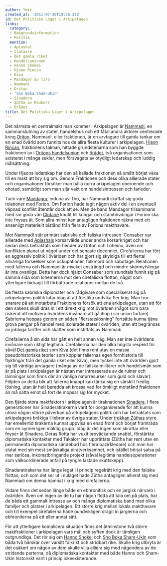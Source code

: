```yaml
---
author: Ymir
created_at: '2011-07-30T19:26:27Z'
id: Det Politiska Läget i Arkipelagen
links:
  category:
  - Bakgrundsinformation
  - Politik
  mention:
  - Apiashal
  - Clotaire
  - Det gamla riket
  - Handelsunionen
  - Hanno Shokei
  - Hjaon Rincan
  - Kiva
  - Mandagor av Tiro
  - Nammadi
  - Oriton
  - 'Sho Boka Sham-Ukin'
  - Sinadera
  - Zûtha av Raukorr
  - Örådet
title: Det Politiska Läget i Arkipelagen
---
```


Det närmsta en centralmakt man kommer i Arkipelagen är [Nammadi], en sammanslutning av stater,
handelshus och ett fåtal andra aktörer centrerade kring [Oriton]. Nammadi, eller fraktionen, är en
arvtagare till gamla tankar om en enad övärld som funnits hos de allra flesta kulturer i
arkipelagen. [Hjaon Rincan], fraktionens talman, hittade grundstenarna som han byggde fraktionen av
i [Oritons handelsunion] och [örådet], två organisationer som existerat i många sekler, men
försvagats av otydligt ledarskap och luddig målsättning.

Under Hjaons ledarskap har den så kallade fraktionen så smått börjat växa till en makt att bry sig
om. Genom Fraktionen och dess olika allierade stater och organisationer försöker man hålla norra
arkipelagen oberoende och ohotad, samtidigt som man slår vakt om handelsintressen och farleder.

Tack vare [Mandagor], induna av Tiro, har Nammadi skaffat sig goda relationer med Forion. Om Forion
hade tagit någon aktiv del i en eventuell väpnad konflikt återstår dock att se. Men de band Mandagor
tillsammans med sin goda vän [Clotaire] knutit till kungar och stamhövdingar i Forion ska inte
fnysas åt. Som allra minst kan antagligen fraktionen räkna med ett ansenligt materiellt bistånd från
flera av Forions makthavare.

Mot Nammadi står primärt sabriska och faliska intressen. Consaber var allierade med [Apiashals]
korsarvälde under andra korsarkriget och har sedan dess betraktats som fiender av Oriton och Lohemo,
även om konflikten planat ut något under det senaste decenniet. Cirefalierna har fört en aggressiv
politik i övärlden och har gjort sig skyldiga till ett flertal allvarliga förseelser som
ockupationer, folkmord och sabotage. Relationen med falierna och Nammadi är mycket ansträngd och
mindre skärmytslingar är inte ovanliga. Detta har dock hjälpt Consaber som stundtals funnit sig på
samma sida som lohemerna mot den cirefaliska flottan, något som ytterligare bidragit till
förbättrade relationer mellan de två.

De flesta sabriska diplomater och rådgivare som specialiserat sig på arkipelagens politik lutar idag
åt att försöka undvika fler krig. Man tror snarare på att motarbeta Fraktionens försök att ena
arkipelagen, utan att för den sakens skull dras in i ett direkt krig mot övärlden (något som bara
riskerat att motivera övärldens invånare att gå ihop i sin union fortare). Sabrierna hoppas genom en
sådan "flerstatslösning" fortsätta kunna tjäna grova pengar på handel med isolerade stater i
övärlden, utan att begränsas av jobbiga tariffer och skatter som instiftats av Nammadi.

Cirefalierna å sin sida har gått en helt annan väg. Man ser inte övärldens invånare som riktigt
legitima. Cirefalierna har den allra högsta respekt för såväl [Det gamla riket] som [Kiva] (det
finns rent utav en massa pseudohistoriska teorier som kopplar faliernas egen fornhistoria till
flyktingar från det gamla riket eller Kiva), men tycker inte att övärlden gjort sig till värdiga
arvtagare (många av de faliska militärer och handelsmän som är på plats i arkipelagen är nästan mer
intresserade av de ruiner och lämningar som finns där än vanliga naturresurser som guld och slavar).
Följden av detta blir att falierna knappt kan tänka sig en särskilt fredlig lösning, utan är helt
beredda att krossa vad för ömkligt motstånd fraktionen än må sätta emot så fort de mopsar sig för
mycket.

Den fjärde stora maktfaktorn i arkipelagen är tiraknationen [Sinadera]. I flera generationer har
Sinaderatirakerna varit för oorganiserade för att kunna utöva någon större påverkan på arkipelagens
politik och har betraktats som arkipelagens bråkiga lillebror av övriga stater. Under [trokkan
Zûthas] styre har emellertid tirakerna kunnat uppvisa en enad front och börjat framträda som en
synnerligen mäktig grupp. Idag är det ingen som skrattar eller fnyser åt Sinadera. Deras flotta har
vuxit oroväckande snabbt, förstärkta diplomatiska kontakter med Takalorr har upprättats (Zûtha har
rent utav en permanenta diplomatiska sändebud hos flera bazirkledare) och man har slutat med sin
mest småskaliga piratverksamhet, och istället börjat satsa på mer seriösa, inkomstbringande projekt
(såväl legitima handelsoperationer som välkoordinerade anfall på tyngre lastade skattskepp).

Sinaderatirakerna har länge legat i i princip regelrätt krig med den faliska flottan, och som det
ser ut i nuläget hade Zûtha antagligen allierat sig med Nammadi om denna hamnat i krig med
cirefalierna.

Vidare finns det sedan länge både en ebhronitisk och en jargisk närvaro i övärlden. Även om ingen av
de tu har någon flotta att tala om på plats, har de båda ett gammalt intresse av och många
diplomatiska band med olika familjer och platser i arkipelagen. Ett större krig mellan lokala
makthavare och till exempel cirefalierna hade oundvikligen dragit in jargierna och ebhroniterna på
ett eller annat sätt.

För att ytterligare komplicera situation finns det åtminstone två större maktfraktioner i
arkipelagen vars mål och syften dock är tämligen outgrundliga. Det rör sig om [Hanno Shokei] och
[Sho Boka Sham-Ukin] som båda två härskar över varsitt folkrikt och stridbart rike. Skulle krig
utbryta är det osäkert om någon av dem skulle vilja alliera sig med någondera av de stridande
parterna, då diplomatiska kontakter med både Hanno och Sham-Ukin historiskt varit i princip
ickeexisterande.

  [Nammadi]: Nammadi
  [Oriton]: Oriton
  [Hjaon Rincan]: Hjaon_Rincan
  [Oritons handelsunion]: Handelsunionen
  [örådet]: Örådet
  [Mandagor]: Mandagor_av_Tiro
  [Clotaire]: Clotaire
  [Apiashals]: Apiashal
  [Det gamla riket]: Det_gamla_riket
  [Kiva]: Kiva
  [Sinadera]: Sinadera
  [trokkan Zûthas]: Zûtha_av_Raukorr
  [Hanno Shokei]: Hanno_Shokei
  [Sho Boka Sham-Ukin]: Sho_Boka_Sham-Ukin